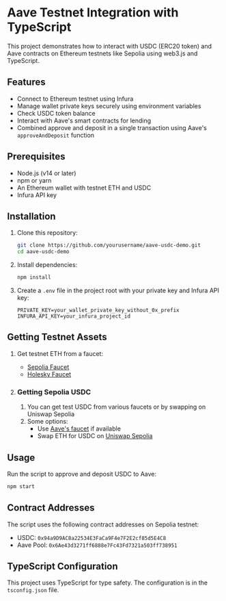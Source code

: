# Aave Testnet Integration with TypeScript

This project demonstrates how to interact with USDC (ERC20 token) and Aave contracts on Ethereum testnets like Sepolia using web3.js and TypeScript.

## Features

- Connect to Ethereum testnet using Infura
- Manage wallet private keys securely using environment variables
- Check USDC token balance
- Interact with Aave's smart contracts for lending
- Combined approve and deposit in a single transaction using Aave's `approveAndDeposit` function

## Prerequisites

- Node.js (v14 or later)
- npm or yarn
- An Ethereum wallet with testnet ETH and USDC
- Infura API key

## Installation

1. Clone this repository:
   ```bash
   git clone https://github.com/yourusername/aave-usdc-demo.git
   cd aave-usdc-demo
   ```

2. Install dependencies:
   ```bash
   npm install
   ```

3. Create a `.env` file in the project root with your private key and Infura API key:
   ```
   PRIVATE_KEY=your_wallet_private_key_without_0x_prefix
   INFURA_API_KEY=your_infura_project_id
   ```


## Getting Testnet Assets

1. Get testnet ETH from a faucet:
   - [Sepolia Faucet](https://sepoliafaucet.com/)
   - [Holesky Faucet](https://faucet.holesky.ethpandaops.io/)

2. ### Getting Sepolia USDC
   1. You can get test USDC from various faucets or by swapping on Uniswap Sepolia
   2. Some options:
      - Use [Aave's faucet](https://app.aave.com/faucet/) if available
      - Swap ETH for USDC on [Uniswap Sepolia](https://app.uniswap.org/)

## Usage

Run the script to approve and deposit USDC to Aave:

```bash
npm start
```

## Contract Addresses

The script uses the following contract addresses on Sepolia testnet:

- USDC: `0x94a9D9AC8a22534E3FaCa9F4e7F2E2cf85d5E4C8`
- Aave Pool: `0x6Ae43d3271ff6888e7Fc43Fd7321a503ff738951`


## TypeScript Configuration

This project uses TypeScript for type safety. The configuration is in the `tsconfig.json` file.


